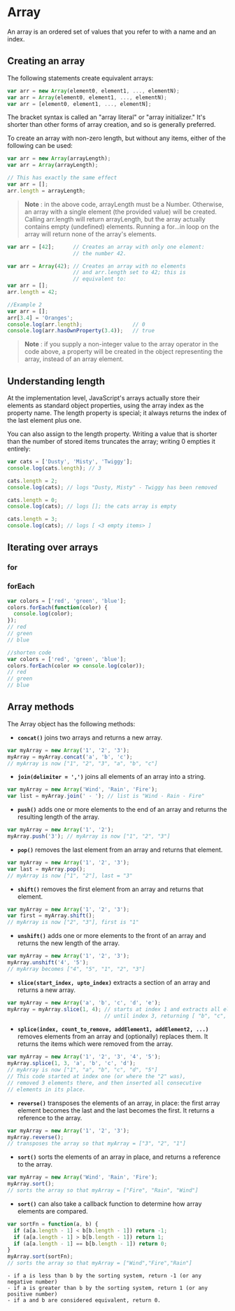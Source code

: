 # Array 
An array is an ordered set of values that you refer to with a name and an index.

## Creating an array
The following statements create equivalent arrays:
```javascript
var arr = new Array(element0, element1, ..., elementN);
var arr = Array(element0, element1, ..., elementN);
var arr = [element0, element1, ..., elementN];
```
The bracket syntax is called an "array literal" or "array initializer." It's shorter than other forms of array creation, and so is generally preferred. 

To create an array with non-zero length, but without any items, either of the following can be used:
```javascript
var arr = new Array(arrayLength);
var arr = Array(arrayLength);

// This has exactly the same effect
var arr = [];
arr.length = arrayLength;
```
> **Note** : in the above code, arrayLength must be a Number. Otherwise, an array with a single element (the provided value) will be created. Calling arr.length will return arrayLength, but the array actually contains empty (undefined) elements. Running a for...in loop on the array will return none of the array's elements.

```javascript
var arr = [42];      // Creates an array with only one element:
                     // the number 42.

var arr = Array(42); // Creates an array with no elements
                     // and arr.length set to 42; this is
                     // equivalent to:
var arr = [];
arr.length = 42;

//Example 2
var arr = [];
arr[3.4] = 'Oranges';
console.log(arr.length);                // 0
console.log(arr.hasOwnProperty(3.4));   // true
```
> **Note** : if you supply a non-integer value to the array operator in the code above, a property will be created in the object representing the array, instead of an array element.

## Understanding length

At the implementation level, JavaScript's arrays actually store their elements as standard object properties, using the array index as the property name. The length property is special; it always returns the index of the last element plus one.

You can also assign to the length property. Writing a value that is shorter than the number of stored items truncates the array; writing 0 empties it entirely:

```javascript
var cats = ['Dusty', 'Misty', 'Twiggy'];
console.log(cats.length); // 3

cats.length = 2;
console.log(cats); // logs "Dusty, Misty" - Twiggy has been removed

cats.length = 0;
console.log(cats); // logs []; the cats array is empty

cats.length = 3;
console.log(cats); // logs [ <3 empty items> ]
```
## Iterating over arrays

### for 
### forEach
```javascript
var colors = ['red', 'green', 'blue'];
colors.forEach(function(color) {
  console.log(color);
});
// red
// green
// blue

//shorten code
var colors = ['red', 'green', 'blue'];
colors.forEach(color => console.log(color)); 
// red
// green
// blue

```
## Array methods

The Array object has the following methods:

- **`concat()`** joins two arrays and returns a new array.
```javascript
var myArray = new Array('1', '2', '3');
myArray = myArray.concat('a', 'b', 'c'); 
// myArray is now ["1", "2", "3", "a", "b", "c"]
```
- **`join(delimiter = ',')`** joins all elements of an array into a string.
```javascript
var myArray = new Array('Wind', 'Rain', 'Fire');
var list = myArray.join(' - '); // list is "Wind - Rain - Fire"
```
- **`push()`** adds one or more elements to the end of an array and returns the resulting length of the array.
```javascript
var myArray = new Array('1', '2');
myArray.push('3'); // myArray is now ["1", "2", "3"]
```
- **`pop()`** removes the last element from an array and returns that element.
```javascript
var myArray = new Array('1', '2', '3');
var last = myArray.pop(); 
// myArray is now ["1", "2"], last = "3"
```
- **`shift()`** removes the first element from an array and returns that element.
```javascript
var myArray = new Array('1', '2', '3');
var first = myArray.shift(); 
// myArray is now ["2", "3"], first is "1"
```
- **`unshift()`** adds one or more elements to the front of an array and returns the new length of the array.
```javascript
var myArray = new Array('1', '2', '3');
myArray.unshift('4', '5'); 
// myArray becomes ["4", "5", "1", "2", "3"]
```
- **`slice(start_index, upto_index)`** extracts a section of an array and returns a new array.
```javascript
var myArray = new Array('a', 'b', 'c', 'd', 'e');
myArray = myArray.slice(1, 4); // starts at index 1 and extracts all elements
                               // until index 3, returning [ "b", "c", "d"]
```                               
- **`splice(index, count_to_remove, addElement1, addElement2, ...)`** removes elements from an array and (optionally) replaces them. It returns the items which were removed from the array.
```javascript
var myArray = new Array('1', '2', '3', '4', '5');
myArray.splice(1, 3, 'a', 'b', 'c', 'd'); 
// myArray is now ["1", "a", "b", "c", "d", "5"]
// This code started at index one (or where the "2" was), 
// removed 3 elements there, and then inserted all consecutive
// elements in its place.
```
- **`reverse()`** transposes the elements of an array, in place: the first array element becomes the last and the last becomes the first. It returns a reference to the array.
```javascript
var myArray = new Array('1', '2', '3');
myArray.reverse(); 
// transposes the array so that myArray = ["3", "2", "1"]
```
- **`sort()`** sorts the elements of an array in place, and returns a reference to the array.
```javascript
var myArray = new Array('Wind', 'Rain', 'Fire');
myArray.sort(); 
// sorts the array so that myArray = ["Fire", "Rain", "Wind"]
```
- **`sort()`** can also take a callback function to determine how array elements are compared.

```javascript
var sortFn = function(a, b) {
  if (a[a.length - 1] < b[b.length - 1]) return -1;
  if (a[a.length - 1] > b[b.length - 1]) return 1;
  if (a[a.length - 1] == b[b.length - 1]) return 0;
}
myArray.sort(sortFn); 
// sorts the array so that myArray = ["Wind","Fire","Rain"]
```
    - if a is less than b by the sorting system, return -1 (or any negative number)
    - if a is greater than b by the sorting system, return 1 (or any positive number)
    - if a and b are considered equivalent, return 0.

